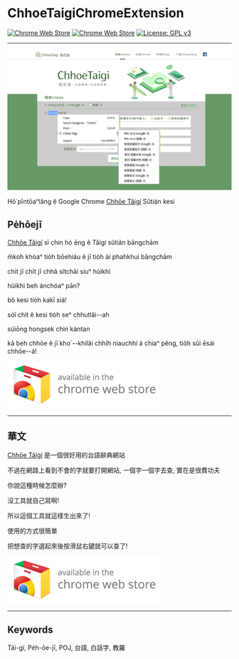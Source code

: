 # ChhoeTaigiChromeExtension
[![Chrome Web Store](https://img.shields.io/chrome-web-store/d/edkmnkmcckbdmiobolimneaeomiiaiah.svg)](https://chrome.google.com/webstore/detail/bookmark-sidebar/edkmnkmcckbdmiobolimneaeomiiaiah)
[![Chrome Web Store](https://img.shields.io/chrome-web-store/stars/edkmnkmcckbdmiobolimneaeomiiaiah.svg)](https://chrome.google.com/webstore/detail/bookmark-sidebar/edkmnkmcckbdmiobolimneaeomiiaiah)
[![License: GPL v3](https://img.shields.io/badge/License-GPL_v3-lightgray.svg)](https://www.gnu.org/licenses/gpl-3.0)

---

![](/src/images/img1.png)

Hō͘ pīntōaⁿlâng ê Google Chrome [Chhōe Tâigí](https://chhoe.taigi.info/) Sûtián kesi

## Pe̍hōejī

[Chhōe Tâigí](https://chhoe.taigi.info/) sī chin hó ēng ê Tâigí sûtián bāngchām

m̄koh khòaⁿ tio̍h bōehiáu ê jī tio̍h ài phahkhui bāngchām

chi̍t jī chi̍t jī chhâ si̍tchāi siuⁿ hùikhì

hùikhì beh ánchóaⁿ pān?

bô kesi tio̍h kakī siá!

só͘í chit ê kesi tio̍h seⁿ chhutlâi--ah

súiōng hongsek chin kántan

kā beh chhōe ê jī kho͘ --khílâi chhi̍h niauchhí á chiaⁿ pêng, tio̍h sûi ēsái chhōe--á!

[![Chhōe Tâigí Webstore](/src/images/chrome_web_store.png)]([https://goo.gl/qod78G](https://chrome.google.com/webstore/detail/bookmark-sidebar/edkmnkmcckbdmiobolimneaeomiiaiah))

---

## 華文

[Chhōe Tâigí](https://chhoe.taigi.info/) 是一個很好用的台語辭典網站

不過在網路上看到不會的字就要打開網站, 一個字一個字去查, 實在是很費功夫

你說這種時候怎麼辦?

沒工具就自己寫啊!

所以這個工具就這樣生出來了!

使用的方式很簡單

把想查的字選起來後按滑鼠右鍵就可以查了!

[![Chhōe Tâigí Webstore](/src/images/chrome_web_store.png)]([https://goo.gl/qod78G](https://chrome.google.com/webstore/detail/bookmark-sidebar/edkmnkmcckbdmiobolimneaeomiiaiah))

---

## Keywords

Tâi-gí, Pe̍h-ōe-jī, POJ, 台語, 白話字, 教羅
